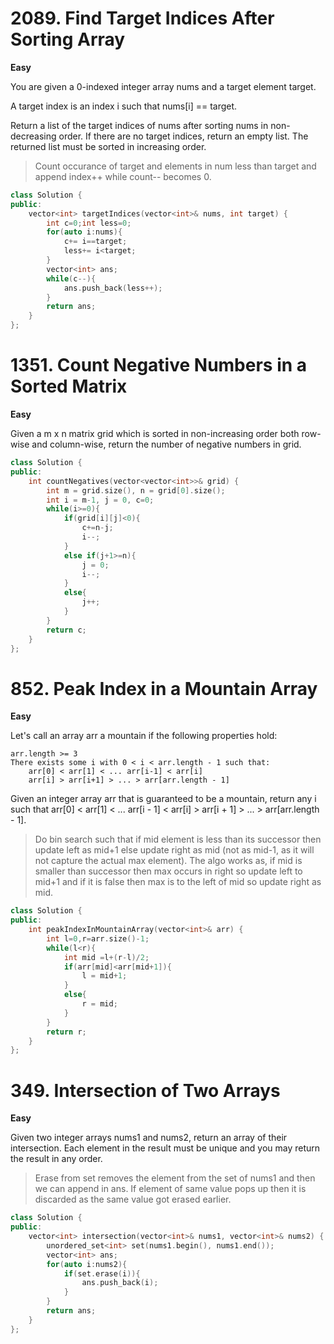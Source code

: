 # 2089. Find Target Indices After Sorting Array
**Easy**

You are given a 0-indexed integer array nums and a target element target.

A target index is an index i such that nums[i] == target.

Return a list of the target indices of nums after sorting nums in non-decreasing order. If there are no target indices, return an empty list. The returned list must be sorted in increasing order.

> Count occurance of target and elements in num less than target and append index++ while count-- becomes 0.

```c++
class Solution {
public:
    vector<int> targetIndices(vector<int>& nums, int target) {
        int c=0;int less=0;
        for(auto i:nums){
            c+= i==target;
            less+= i<target;
        }
        vector<int> ans;
        while(c--){
            ans.push_back(less++);
        }
        return ans;
    }
};
```

# 1351. Count Negative Numbers in a Sorted Matrix
**Easy**

Given a m x n matrix grid which is sorted in non-increasing order both row-wise and column-wise, return the number of negative numbers in grid.

```c++
class Solution {
public:
    int countNegatives(vector<vector<int>>& grid) {
        int m = grid.size(), n = grid[0].size();
        int i = m-1, j = 0, c=0;
        while(i>=0){
            if(grid[i][j]<0){
                c+=n-j;
                i--;
            }
            else if(j+1>=n){
                j = 0;
                i--;
            }
            else{
                j++;
            }
        }
        return c;
    }
};
```

# 852. Peak Index in a Mountain Array
**Easy**

Let's call an array arr a mountain if the following properties hold:

    arr.length >= 3
    There exists some i with 0 < i < arr.length - 1 such that:
        arr[0] < arr[1] < ... arr[i-1] < arr[i]
        arr[i] > arr[i+1] > ... > arr[arr.length - 1]

Given an integer array arr that is guaranteed to be a mountain, return any i such that arr[0] < arr[1] < ... arr[i - 1] < arr[i] > arr[i + 1] > ... > arr[arr.length - 1].

> Do bin search such that if mid element is less than its successor then update left as mid+1 else update right as mid (not as mid-1, as it will not capture the actual max element). The algo works as, if mid is smaller than successor then max occurs in right so update left to mid+1 and if it is false then max is to the left of mid so update right as mid.

```c++
class Solution {
public:
    int peakIndexInMountainArray(vector<int>& arr) {
        int l=0,r=arr.size()-1;
        while(l<r){
            int mid =l+(r-l)/2;
            if(arr[mid]<arr[mid+1]){
                l = mid+1;
            }
            else{
                r = mid;
            }
        }
        return r;
    }
};
```

# 349. Intersection of Two Arrays
**Easy**

Given two integer arrays nums1 and nums2, return an array of their intersection. Each element in the result must be unique and you may return the result in any order.

> Erase from set removes the element from the set of nums1 and then we can append in ans. If element of same value pops up then it is discarded as the same value got erased earlier.

```c++
class Solution {
public:
    vector<int> intersection(vector<int>& nums1, vector<int>& nums2) {
        unordered_set<int> set(nums1.begin(), nums1.end());
        vector<int> ans;
        for(auto i:nums2){
            if(set.erase(i)){
                ans.push_back(i);
            }
        }
        return ans;
    }
};
```

# 

```c++

```